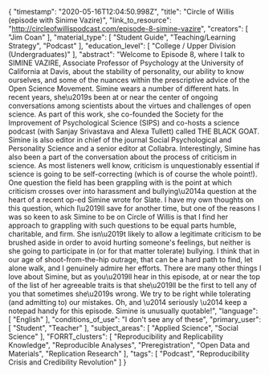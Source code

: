 {
    "timestamp": "2020-05-16T12:04:50.998Z",
    "title": "Circle of Willis (episode with Sinime Vazire)",
    "link_to_resource": "http://circleofwillispodcast.com/episode-8-simine-vazire",
    "creators": [
        "Jim Coan"
    ],
    "material_type": [
        "Student Guide",
        "Teaching/Learning Strategy",
        "Podcast"
    ],
    "education_level": [
        "College / Upper Division (Undergraduates)"
    ],
    "abstract": "Welcome to Episode 8, where I talk to SIMINE VAZIRE, Associate Professor of Psychology at the University of California at Davis, about the stability of personality, our ability to know ourselves, and some of the nuances within the prescriptive advice of the Open Science Movement. Simine wears a number of different hats. In recent years, she\u2019s been at or near the center of ongoing conversations among scientists about the virtues and challenges of open science. As part of this work, she co-founded the Society for the Improvement of Psychological Science (SIPS) and co-hosts a science podcast (with Sanjay Srivastava and Alexa Tullett) called THE BLACK GOAT. Simine is also editor in chief of the journal Social Psychological and Personality Science and a senior editor at Collabra. Interestingly, Simine has also been a part of the conversation about the process of criticism in science. As most listeners well know, criticism is unquestionably essential if science is going to be self-correcting (which is of course the whole point!). One question the field has been grappling with is the point at which criticism crosses over into harassment and bullying\u2014a question at the heart of a recent op-ed Simine wrote for Slate. I have my own thoughts on this question, which I\u2019ll save for another time, but one of the reasons I was so keen to ask Simine to be on Circle of Willis is that I find her approach to grappling with such questions to be equal parts humble, charitable, and firm. She isn\u2019t likely to allow a legitimate criticism to be brushed aside in order to avoid hurting someone's feelings, but neither is she going to participate in (or for that matter tolerate) bullying. I think that in our age of shoot-from-the-hip outrage, that can be a hard path to find, let alone walk, and I genuinely admire her efforts. There are many other things I love about Simine, but as you\u2019ll hear in this episode, at or near the top of the list of her agreeable traits is that she\u2019ll be the first to tell any of you that sometimes she\u2019s wrong. We try to be right while tolerating (and admitting to) our mistakes. Oh, and \u2014 seriously \u2014 keep a notepad handy for this episode. Simine is unusually quotable!",
    "language": [
        "English"
    ],
    "conditions_of_use": "I don't see any of these",
    "primary_user": [
        "Student",
        "Teacher"
    ],
    "subject_areas": [
        "Applied Science",
        "Social Science"
    ],
    "FORRT_clusters": [
        "Reproducibility and Replicability Knowledge",
        "Reproducible Analyses",
        "Preregistration",
        "Open Data and Materials",
        "Replication Research"
    ],
    "tags": [
        "Podcast",
        "Reproducibility Crisis and Credibility Revolution"
    ]
}
